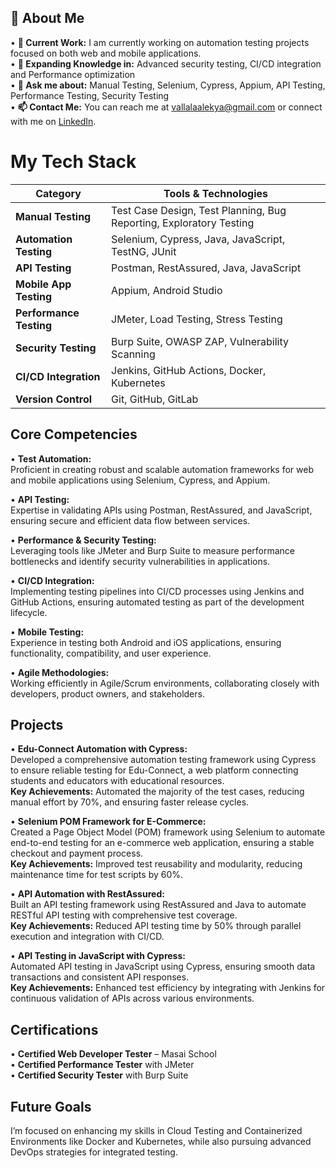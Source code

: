 
## 👋 About Me
• **🔭 Current Work:** I am currently working on automation testing projects focused on both web and mobile applications.  
• **🌱 Expanding Knowledge in:** Advanced security testing, CI/CD integration and Performance optimization  
• **💬 Ask me about:**  Manual Testing, Selenium, Cypress, Appium, API Testing, Performance Testing, Security Testing  
• **📫 Contact Me:** You can reach me at [vallalaalekya@gmail.com](mailto:vallalaalekya@gmail.com) or connect with me on [LinkedIn](#).
# My Tech Stack

| **Category**                | **Tools & Technologies**                                   |
|-----------------------------|-----------------------------------------------------------|
| **Manual Testing**          | Test Case Design, Test Planning, Bug Reporting, Exploratory Testing |
| **Automation Testing**      | Selenium, Cypress, Java, JavaScript, TestNG, JUnit       |
| **API Testing**             | Postman, RestAssured, Java, JavaScript                    |
| **Mobile App Testing**      | Appium, Android Studio                                     |
| **Performance Testing**     | JMeter, Load Testing, Stress Testing                       |
| **Security Testing**        | Burp Suite, OWASP ZAP, Vulnerability Scanning             |
| **CI/CD Integration**       | Jenkins, GitHub Actions, Docker, Kubernetes               |
| **Version Control**         | Git, GitHub, GitLab                                       |
## Core Competencies

• **Test Automation:**  
  Proficient in creating robust and scalable automation frameworks for web and mobile applications using Selenium, Cypress, and Appium.

• **API Testing:**  
  Expertise in validating APIs using Postman, RestAssured, and JavaScript, ensuring secure and efficient data flow between services.

• **Performance & Security Testing:**  
  Leveraging tools like JMeter and Burp Suite to measure performance bottlenecks and identify security vulnerabilities in applications.

• **CI/CD Integration:**  
  Implementing testing pipelines into CI/CD processes using Jenkins and GitHub Actions, ensuring automated testing as part of the development lifecycle.

• **Mobile Testing:**  
  Experience in testing both Android and iOS applications, ensuring functionality, compatibility, and user experience.

• **Agile Methodologies:**  
  Working efficiently in Agile/Scrum environments, collaborating closely with developers, product owners, and stakeholders.
## Projects

• **Edu-Connect Automation with Cypress:**  
  Developed a comprehensive automation testing framework using Cypress to ensure reliable testing for Edu-Connect, a web platform connecting students and educators with educational resources.  
  **Key Achievements:** Automated the majority of the test cases, reducing manual effort by 70%, and ensuring faster release cycles.

• **Selenium POM Framework for E-Commerce:**  
  Created a Page Object Model (POM) framework using Selenium to automate end-to-end testing for an e-commerce web application, ensuring a stable checkout and payment process.  
  **Key Achievements:** Improved test reusability and modularity, reducing maintenance time for test scripts by 60%.

• **API Automation with RestAssured:**  
  Built an API testing framework using RestAssured and Java to automate RESTful API testing with comprehensive test coverage.  
  **Key Achievements:** Reduced API testing time by 50% through parallel execution and integration with CI/CD.

• **API Testing in JavaScript with Cypress:**  
  Automated API testing in JavaScript using Cypress, ensuring smooth data transactions and consistent API responses.  
  **Key Achievements:** Enhanced test efficiency by integrating with Jenkins for continuous validation of APIs across various environments.
## Certifications

• **Certified Web Developer Tester** – Masai School  
• **Certified Performance Tester** with JMeter  
• **Certified Security Tester** with Burp Suite  

## Future Goals

I’m focused on enhancing my skills in Cloud Testing and Containerized Environments like Docker and Kubernetes, while also pursuing advanced DevOps strategies for integrated testing.
